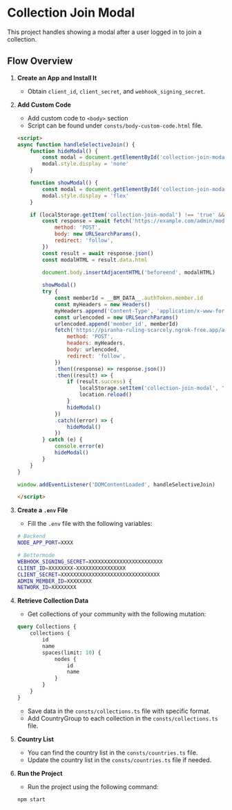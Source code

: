 # Collection Join Modal

This project handles showing a modal after a user logged in to join a collection.

## Flow Overview

1. **Create an App and Install It**
    - Obtain `client_id`, `client_secret`, and `webhook_signing_secret`.

2. **Add Custom Code**
    - Add custom code to `<body>` section
    - Script can be found under `consts/body-custom-code.html` file.
    ```html
    <script>
    async function handleSelectiveJoin() {
        function hideModal() {
            const modal = document.getElementById('collection-join-modal')
            modal.style.display = 'none'
        }

        function showModal() {
            const modal = document.getElementById('collection-join-modal')
            modal.style.display = 'flex'
        }

        if (localStorage.getItem('collection-join-modal') !== 'true' && !(__BM_DATA__.authToken.member.id.toLowerCase().includes('guest'))) {
            const response = await fetch('https://example.com/admin/modal-data', {
                method: 'POST',
                body: new URLSearchParams(),
                redirect: 'follow',
            })
            const result = await response.json()
            const modalHTML = result.data.html
   
            document.body.insertAdjacentHTML('beforeend', modalHTML)
            
            showModal()
            try {
                const memberId = __BM_DATA__.authToken.member.id
                const myHeaders = new Headers()
                myHeaders.append('Content-Type', 'application/x-www-form-urlencoded')
                const urlencoded = new URLSearchParams()
                urlencoded.append('member_id', memberId)
                fetch('https://piranha-ruling-scarcely.ngrok-free.app/admin/join-collection', {
                    method: 'POST',
                    headers: myHeaders,
                    body: urlencoded,
                    redirect: 'follow',
                })
                .then((response) => response.json())
                .then((result) => {
                    if (result.success) {
                        localStorage.setItem('collection-join-modal', 'true')
                        location.reload()
                    }
                    hideModal()
                })
                .catch((error) => {
                    hideModal()
                })
            } catch (e) {
                console.error(e)
                hideModal()
            }
        }
    }
   
    window.addEventListener('DOMContentLoaded', handleSelectiveJoin)
    
    </script>
    ```

3. **Create a `.env` File**
    - Fill the `.env` file with the following variables:
    ```sh
   # Backend
   NODE_APP_PORT=XXXX
   
   # Bettermode
   WEBHOOK_SIGNING_SECRET=XXXXXXXXXXXXXXXXXXXXXXXX
   CLIENT_ID=XXXXXXXX-XXXXXXXXXXXXXXXX
   CLIENT_SECRET=XXXXXXXXXXXXXXXXXXXXXXXXXXXXXXXX
   ADMIN_MEMBER_ID=XXXXXXXX
   NETWORK_ID=XXXXXXXX
    ```

4. **Retrieve Collection Data**
    - Get collections of your community with the following mutation:
    ```graphql
    query Collections {
        collections {
            id
            name
            spaces(limit: 10) {
                nodes {
                    id
                    name
                }
            }
        }
    }
   ```
    - Save data in the `consts/collections.ts` file with specific format.
    - Add CountryGroup to each collection in the `consts/collections.ts` file.

5. **Country List**
    - You can find the country list in the `consts/countries.ts` file.
    - Update the country list in the `consts/countries.ts` file if needed.

6. **Run the Project**
    - Run the project using the following command:
    ```sh
    npm start
    ```